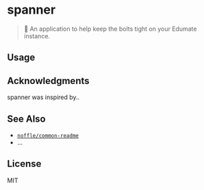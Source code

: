 # spanner

> :wrench: An application to help keep the bolts tight on your Edumate instance.

## Usage

## Acknowledgments

spanner was inspired by..

## See Also

- [`noffle/common-readme`](https://github.com/noffle/common-readme)
- ...

## License

MIT
